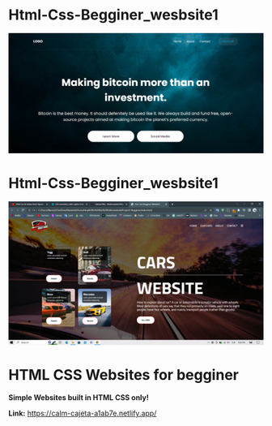 # Html-Css-Begginer_wesbsite1
![](websiteProject-Begginer/image/website-picture.png)
# Html-Css-Begginer_wesbsite1
![](websiteProject2-Begginer/images/website.png)
# HTML CSS  Websites for begginer
**Simple Websites built in HTML CSS only!**
  
**Link:** https://calm-cajeta-a1ab7e.netlify.app/

